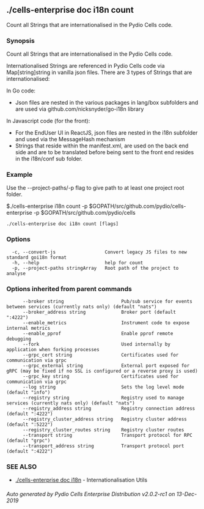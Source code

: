 ## ./cells-enterprise doc i18n count

Count all Strings that are internationalised in the Pydio Cells code.

### Synopsis

Count all Strings that are internationalised in the Pydio Cells code.

Internationalised Strings are referenced in Pydio Cells code via Map[string]string in vanilla json files.
There are 3 types of Strings that are internationalised:

In Go code:
- Json files are nested in the various packages in lang/box subfolders and are used via github.com/nicksnyder/go-i18n library

In Javascript code (for the front):
- For the EndUser UI in ReactJS, json files are nested in the i18n subfolder and used via the MessageHash mechanism
- Strings that reside within the manifest.xml, are used on the back end side and are to be translated before being 
sent to the front end resides in the i18n/conf sub folder.

### Example

Use the --project-paths/-p flag to give path to at least one project root folder.

$./cells-enterprise i18n count -p $GOPATH/src/github.com/pydio/cells-enterprise -p $GOPATH/src/github.com/pydio/cells


```
./cells-enterprise doc i18n count [flags]
```

### Options

```
  -c, --convert-js                  Convert legacy JS files to new standard goi18n format
  -h, --help                        help for count
  -p, --project-paths stringArray   Root path of the project to analyse
```

### Options inherited from parent commands

```
      --broker string                     Pub/sub service for events between services (currently nats only) (default "nats")
      --broker_address string             Broker port (default ":4222")
      --enable_metrics                    Instrument code to expose internal metrics
      --enable_pprof                      Enable pprof remote debugging
      --fork                              Used internally by application when forking processes
      --grpc_cert string                  Certificates used for communication via grpc
      --grpc_external string              External port exposed for gRPC (may be fixed if no SSL is configured or a reverse proxy is used)
      --grpc_key string                   Certificates used for communication via grpc
      --log string                        Sets the log level mode (default "info")
      --registry string                   Registry used to manage services (currently nats only) (default "nats")
      --registry_address string           Registry connection address (default ":4222")
      --registry_cluster_address string   Registry cluster address (default ":5222")
      --registry_cluster_routes string    Registry cluster routes
      --transport string                  Transport protocol for RPC (default "grpc")
      --transport_address string          Transport protocol port (default ":4222")
```

### SEE ALSO

* [./cells-enterprise doc i18n](./cells-enterprise-doc-i18n)	 - Internationalisation Utils

###### Auto generated by Pydio Cells Enterprise Distribution v2.0.2-rc1 on 13-Dec-2019
